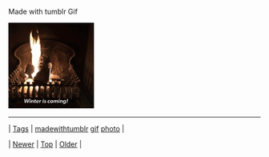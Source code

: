 <!--
title: Made with tumblr Gif
date: 2020-06-28T15:27:00.141Z
tags: madewithtumblr, gif, photo
-->


Made with tumblr Gif

![](154199322121-0.gif)

<!--BOTTOM-POST-NAVIGATION-->
---

| [Tags](tags.md) | [madewithtumblr](tag-madewithtumblr.md) [gif](tag-gif.md) [photo](tag-photo.md) |

| [Newer](154169868052.md) | [Top](index.md) | [Older](154204793729.md) |